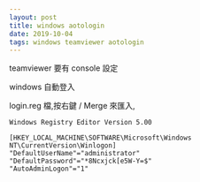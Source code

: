 ```yaml
---
layout: post
title: windows aotologin
date: 2019-10-04
tags: windows teamviewer aotologin
---
```


teamviewer 要有 console 設定

windows 自動登入 

login.reg 檔,按右鍵 / Merge 來匯入,

```
Windows Registry Editor Version 5.00
 
[HKEY_LOCAL_MACHINE\SOFTWARE\Microsoft\Windows NT\CurrentVersion\Winlogon]
"DefaultUserName"="administrator"
"DefaultPassword"="*8Ncxjck[e5W-Y=$"
"AutoAdminLogon"="1"
```
